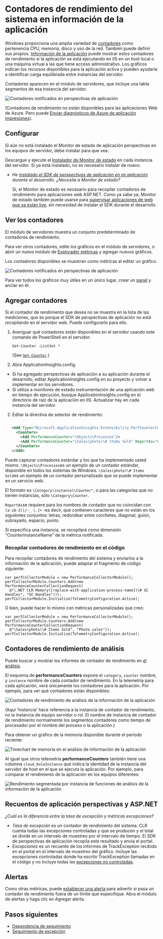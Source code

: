 <properties 
    pageTitle="Contadores de rendimiento de aplicación perspectivas | Microsoft Azure" 
    description="Supervisar el sistema y contadores de rendimiento de .NET personalizados en perspectivas de aplicación." 
    services="application-insights" 
    documentationCenter=""
    authors="alancameronwills" 
    manager="douge"/>

<tags 
    ms.service="application-insights" 
    ms.workload="tbd" 
    ms.tgt_pltfrm="ibiza" 
    ms.devlang="na" 
    ms.topic="article" 
    ms.date="10/11/2016" 
    ms.author="awills"/>
 
# <a name="system-performance-counters-in-application-insights"></a>Contadores de rendimiento del sistema en información de la aplicación


Windows proporciona una amplia variedad de [contadores](http://www.codeproject.com/Articles/8590/An-Introduction-To-Performance-Counters) como pertenencia CPU, memoria, disco y uso de la red. También puede definir sus propios. [Información de la aplicación](app-insights-overview.md) puede mostrar estos contadores de rendimiento si la aplicación se está ejecutando en IIS en un host local o una máquina virtual a las que tiene acceso administrativo. Los gráficos indican los recursos disponibles para la aplicación activa y pueden ayudarle a identificar carga equilibrada entre instancias del servidor.

Contadores aparecen en el módulo de servidores, que incluye una tabla segmentos de esa instancia del servidor.

![Contadores notificados en perspectivas de aplicación](./media/app-insights-performance-counters/counters-by-server-instance.png)

(Contadores de rendimiento no están disponibles para las aplicaciones Web de Azure. Pero puede [Enviar diagnósticos de Azure de aplicación impresiones](app-insights-azure-diagnostics.md)).

## <a name="configure"></a>Configurar

Si aún no está instalado el Monitor de estado de aplicación perspectivas en los equipos de servidor, debe instalar para que vea.

Descargue y ejecute el [Instalador de Monitor de estado](http://go.microsoft.com/fwlink/?LinkId=506648) en cada instancia del servidor. Si ya está instalado, no es necesario instalar de nuevo.

* *He [instalado el SDK de perspectivas de aplicación en mi aplicación](app-insights-asp-net.md) durante el desarrollo. ¿Necesita a Monitor de estado?*

    Sí, el Monitor de estado es necesario para recopilar contadores de rendimiento para aplicaciones web ASP.NET. Como ya sabe ya, Monitor de estado también puede usarse para [supervisar aplicaciones de web que ya están live](app-insights-monitor-performance-live-website-now.md), sin necesidad de instalar el SDK durante el desarrollo.


## <a name="view-counters"></a>Ver los contadores

El módulo de servidores muestra un conjunto predeterminado de contadores de rendimiento. 

Para ver otros contadores, edite los gráficos en el módulo de servidores, o abrir un nuevo módulo de [Explorador métricas](app-insights-metrics-explorer.md) y agregar nuevos gráficos. 

Los contadores disponibles se muestran como métricas al editar un gráfico.

![Contadores notificados en perspectivas de aplicación](./media/app-insights-performance-counters/choose-performance-counters.png)

Para ver todos los gráficos muy útiles en un único lugar, crear un [panel](app-insights-dashboards.md) y anclar en él.

## <a name="add-counters"></a>Agregar contadores

Si el contador de rendimiento que desea no se muestra en la lista de las mediciones, que es porque el SDK de perspectivas de aplicación no está recopilando en el servidor web. Puede configurarlo para ello.

1. Averiguar qué contadores están disponibles en el servidor usando este comando de PowerShell en el servidor:

    `Get-Counter -ListSet *`

    (See [`Get-Counter`](https://technet.microsoft.com/library/hh849685.aspx).)

1. Abra ApplicationInsights.config.

 * Si ha agregado perspectivas de aplicación a su aplicación durante el desarrollo, editar ApplicationInsights.config en su proyecto y volver a implementar en los servidores.
 * Si utiliza a monitores de estado instrumentación de una aplicación web en tiempo de ejecución, busque ApplicationInsights.config en el directorio de raíz de la aplicación en IIS. Actualizar hay en cada instancia del servidor.

2. Editar la directiva de selector de rendimiento:

 ```XML

    <Add Type="Microsoft.ApplicationInsights.Extensibility.PerfCounterCollector.PerformanceCollectorModule, Microsoft.AI.PerfCounterCollector">
      <Counters>
        <Add PerformanceCounter="\Objects\Processes"/>
        <Add PerformanceCounter="\Sales(photo)\# Items Sold" ReportAs="Photo sales"/>
      </Counters>
    </Add>

```

Puede capturar contadores estándar y los que ha implementado usted mismo. `\Objects\Processes`es un ejemplo de un contador estándar, disponible en todos los sistemas de Windows. `\Sales(photo)\# Items Sold`es un ejemplo de un contador personalizado que se puede implementar en un servicio web. 

El formato es `\Category(instance)\Counter"`, o para las categorías que no tienen instancias, sólo `\Category\Counter`.

`ReportAs`se requiere para los nombres de contador que no coincidan con `[a-zA-Z()/-_ \.]+` -es decir, que contienen caracteres que no están en los siguientes conjuntos: letras, redondear entre corchetes, diagonal, guión, subrayado, espacio, punto.

Si especifica una instancia, se recopilará como dimensión "CounterInstanceName" de la métrica notificada.

### <a name="collecting-performance-counters-in-code"></a>Recopilar contadores de rendimiento en el código

Para recopilar contadores de rendimiento del sistema y enviarlos a la información de la aplicación, puede adaptar el fragmento de código siguiente:

    var perfCollectorModule = new PerformanceCollectorModule();
    perfCollectorModule.Counters.Add(new PerformanceCounterCollectionRequest(
      @"\.NET CLR Memory([replace-with-application-process-name])\# GC Handles", "GC Handles")));
    perfCollectorModule.Initialize(TelemetryConfiguration.Active);

O bien, puede hacer lo mismo con métricas personalizadas que creó:

    var perfCollectorModule = new PerformanceCollectorModule();
    perfCollectorModule.Counters.Add(new PerformanceCounterCollectionRequest(
      @"\Sales(photo)\# Items Sold", "Photo sales"));
    perfCollectorModule.Initialize(TelemetryConfiguration.Active);

## <a name="performance-counters-in-analytics"></a>Contadores de rendimiento de análisis

Puede buscar y mostrar los informes de contador de rendimiento en [el análisis](app-insights-analytics.md).


El esquema de **performanceCounters** expone el `category`, `counter` nombre, y `instance` nombre de cada contador de rendimiento.  En la telemetría para cada aplicación, verá únicamente los contadores para la aplicación. Por ejemplo, para ver qué contadores están disponibles: 

![Contadores de rendimiento de análisis de la información de la aplicación](./media/app-insights-performance-counters/analytics-performance-counters.png)

(Aquí 'Instancia' hace referencia a la instancia de contador de rendimiento, no la instancia de equipo servidor o rol. El nombre de instancia de contador de rendimiento normalmente los segmentos contadores como tiempo de procesador por el nombre del proceso o la aplicación.)

Para obtener un gráfico de la memoria disponible durante el período reciente: 

![Timechart de memoria en el análisis de información de la aplicación](./media/app-insights-performance-counters/analytics-available-memory.png)


Al igual que otros telemetría **performanceCounters** también tiene una columna `cloud_RoleInstance` que indica la identidad de la instancia del servidor de host en el que se ejecuta la aplicación. Por ejemplo, para comparar el rendimiento de la aplicación en los equipos diferentes: 

![Rendimiento segmentada por instancia de funciones de análisis de la información de la aplicación](./media/app-insights-performance-counters/analytics-metrics-role-instance.png)


## <a name="aspnet-and-application-insights-counts"></a>Recuentos de aplicación perspectivas y ASP.NET

*¿Cuál es la diferencia entre la tasa de excepción y métricas excepciones?*

* *Tasa de excepción* es un contador de rendimiento del sistema. CLR cuenta todas las excepciones controladas y que se producen y el total se divide en un intervalo de muestreo por el intervalo de tiempo. El SDK de perspectivas de aplicación recopila este resultado y envía el portal.
* *Excepciones* es un recuento de los informes de TrackException recibido en el portal en el intervalo de muestreo del gráfico. Incluye las excepciones controladas donde ha escrito TrackException llamadas en el código y no incluye todas las [excepciones no controladas](app-insights-asp-net-exceptions.md). 

## <a name="alerts"></a>Alertas

Como otras métricas, puede [establecer una alerta](app-insights-alerts.md) para advertir si pasa un contador de rendimiento fuera de un límite que especifique. Abra el módulo de alertas y haga clic en Agregar alerta.


## <a name="next"></a>Pasos siguientes

* [Dependencia de seguimiento](app-insights-asp-net-dependencies.md)
* [Seguimiento de excepción](app-insights-asp-net-exceptions.md)